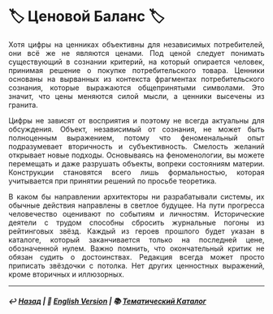 # 🏷️ Ценовой Баланс 🏷️

<p align="justify">Хотя цифры на ценниках объективны для независимых потребителей, они всё же не являются ценами. Под ценой следует понимать существующий в сознании критерий, на который опирается человек, принимая решение о покупке потребительского товара. Ценники основаны на вырванных из контекста фрагментах потребительского сознания, которые выражаются общепринятыми символами. Это значит, что цены меняются силой мысли, а ценники высечены из гранита.</p>

<p align="justify">Цифры не зависят от восприятия и поэтому не всегда актуальны для обсуждения. Объект, независимый от сознания, не может быть полноценным выражением, потому что феноменальный опыт подразумевает вторичность и субъективность. Смелость желаний открывает новые подходы. Основываясь на феноменологии, вы можете перемещать и даже разрушать объекты, вопреки состояниям материи. Конструкции становятся всего лишь формальностью, которая учитывается при принятии решений по просьбе теоретика.</p>

<p align="justify">В каком бы направлении архитекторы ни разрабатывали системы, их обычные действия направлены в светлое будущее. На пути прогресса человечество оценивают по событиям и личностям. Исторические деятели с трудом способны сбросить журнальные погоны из рейтинговых звёзд. Каждый из героев прошлого будет указан в каталоге, который заканчивается только на последней цене, обозначенной нулем. Важно помнить, что окончательный критик не обязан судить о достоинствах. Редакция всегда может просто приписать звёздочки с потолка. Нет других ценностных выражений, кроме вторичных и иллюзорных.</p>

***

##### ↩️ [Назад](index-2.md) | 🗽 [English Version](price_balance.md) | 📚 [Тематический Каталог](index_2t.md)

